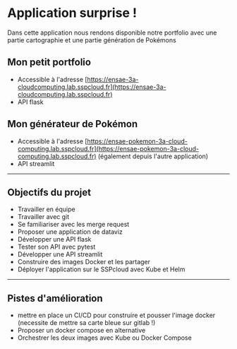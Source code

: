 
# Application surprise !

Dans cette application nous rendons disponible notre portfolio avec une partie cartographie et une partie génération de Pokémons

## Mon petit portfolio

* Accessible à l'adresse [https://ensae-3a-cloudcomputing.lab.sspcloud.fr](https://ensae-3a-cloudcomputing.lab.sspcloud.fr)
* API flask


## Mon générateur de Pokémon


* Accessible à l'adresse [https://ensae-pokemon-3a-cloud-computing.lab.sspcloud.fr](https://ensae-pokemon-3a-cloud-computing.lab.sspcloud.fr) (également depuis l'autre application)
* API streamlit

---
## Objectifs du projet

* Travailler en équipe
* Travailler avec git
* Se familiariser avec les merge request
* Proposer une application de dataviz
* Développer une API flask
* Tester son API avec pytest
* Développer une API streamlit
* Construire des images Docker et les partager
* Déployer l'application sur le SSPcloud avec Kube et Helm

---

## Pistes d'amélioration

* mettre en place un CI/CD pour construire et pousser l'image docker (necessite de mettre sa carte bleue sur gitlab !)
* Proposer un docker compose en alternative
* Orchestrer les deux images avec Kube ou Docker Compose